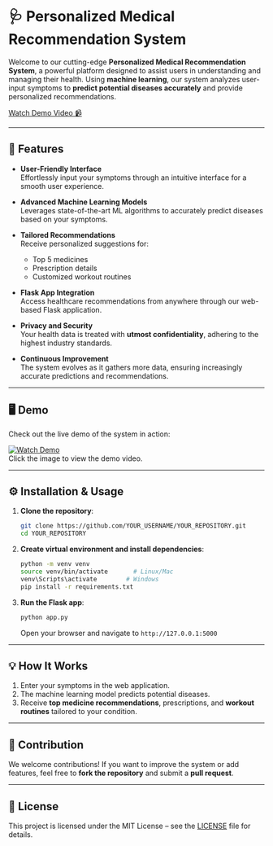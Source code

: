 # 🩺 Personalized Medical Recommendation System

Welcome to our cutting-edge **Personalized Medical Recommendation System**, a powerful platform designed to assist users in understanding and managing their health. Using **machine learning**, our system analyzes user-input symptoms to **predict potential diseases accurately** and provide personalized recommendations.  

[Watch Demo Video 📹](https://drive.google.com/file/d/1Az9m5tTUezWl0v5RQH5_4K91qo9jh-VI/view?usp=sharing)

---

## 🌟 Features

- **User-Friendly Interface**  
  Effortlessly input your symptoms through an intuitive interface for a smooth user experience.

- **Advanced Machine Learning Models**  
  Leverages state-of-the-art ML algorithms to accurately predict diseases based on your symptoms.

- **Tailored Recommendations**  
  Receive personalized suggestions for:  
  - Top 5 medicines  
  - Prescription details  
  - Customized workout routines

- **Flask App Integration**  
  Access healthcare recommendations from anywhere through our web-based Flask application.

- **Privacy and Security**  
  Your health data is treated with **utmost confidentiality**, adhering to the highest industry standards.

- **Continuous Improvement**  
  The system evolves as it gathers more data, ensuring increasingly accurate predictions and recommendations.

---

## 🖥️ Demo

Check out the live demo of the system in action:  

[![Watch Demo](https://img.youtube.com/vi/1Az9m5tTUezWl0v5RQH5_4K91qo9jh-VI/0.jpg)](https://drive.google.com/file/d/1Az9m5tTUezWl0v5RQH5_4K91qo9jh-VI/view?usp=sharing)  
Click the image to view the demo video.

---

## ⚙️ Installation & Usage

1. **Clone the repository**:  
   ```bash
   git clone https://github.com/YOUR_USERNAME/YOUR_REPOSITORY.git
   cd YOUR_REPOSITORY
   ```

2. **Create virtual environment and install dependencies**:  
   ```bash
   python -m venv venv
   source venv/bin/activate       # Linux/Mac
   venv\Scripts\activate        # Windows
   pip install -r requirements.txt
   ```

3. **Run the Flask app**:  
   ```bash
   python app.py
   ```
   Open your browser and navigate to `http://127.0.0.1:5000`

---

## 💡 How It Works

1. Enter your symptoms in the web application.  
2. The machine learning model predicts potential diseases.  
3. Receive **top medicine recommendations**, prescriptions, and **workout routines** tailored to your condition.


---

## 🤝 Contribution

We welcome contributions! If you want to improve the system or add features, feel free to **fork the repository** and submit a **pull request**.

---

## 📜 License

This project is licensed under the MIT License – see the [LICENSE](LICENSE) file for details.

